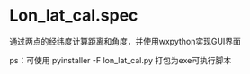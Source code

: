 # Lon_lat_cal.spec

通过两点的经纬度计算距离和角度，并使用wxpython实现GUI界面

ps：可使用 pyinstaller -F lon_lat_cal.py 打包为exe可执行脚本

